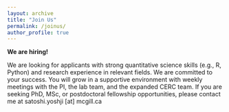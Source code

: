 ```yaml
---
layout: archive
title: "Join Us"
permalink: /joinus/
author_profile: true
---
```


**We are hiring!**


We are looking for applicants with strong quantitative science skills (e.g., R, Python) and research experience in relevant fields.
We are committed to your success. You will grow in a supportive environment with weekly meetings with the PI, the lab team, and the expanded CERC team.
If you are seeking PhD, MSc, or postdoctoral fellowship opportunities, please contact me at satoshi.yoshji [at] mcgill.ca

